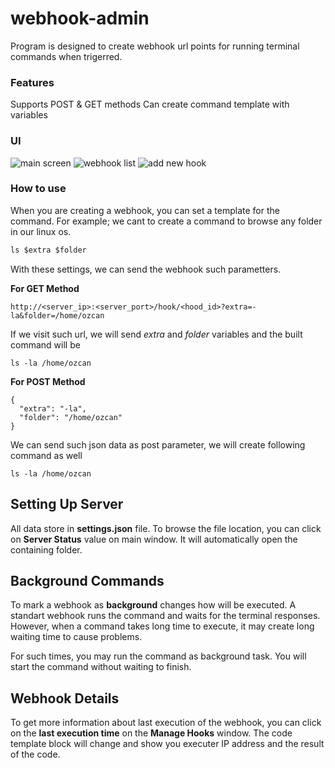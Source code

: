 # webhook-admin
Program is designed to create webhook url points for running terminal commands when trigerred.

### Features
Supports POST & GET methods
Can create command template with variables

### UI
![main screen](https://ik.imagekit.io/ozcan/webhook/ssmain.png?tr=w-400,h-300)
![webhook list](https://ik.imagekit.io/ozcan/webhook/ss2.png?tr=w-400,h-300)
![add new hook](https://ik.imagekit.io/ozcan/webhook/ss1.png?tr=w-400,h-300)

### How to use
When you are creating a webhook, you can set a template for the command.
For example; we cant to create a command to browse any folder in our linux os.

```js
ls $extra $folder
```
With these settings, we can send the webhook such parametters. 


**For GET Method**
```
http://<server_ip>:<server_port>/hook/<hood_id>?extra=-la&folder=/home/ozcan
```
If we visit such url, we will send *extra* and *folder* variables and the built command will be 
```
ls -la /home/ozcan
```


**For POST Method**
```
{
  "extra": "-la",
  "folder": "/home/ozcan"
}
```
We can send such json data as post parameter, we will create following command as well
```
ls -la /home/ozcan
```

## Setting Up Server
All data store in **settings.json** file. To browse the file location, you can click on **Server Status** value on main window. It will automatically open the containing folder.

## Background Commands
To mark a webhook as **background** changes how will be executed. A standart webhook runs the command and waits for the terminal responses. However, when a command takes long time to execute, it may create long waiting time to cause problems.

For such times, you may run the command as background task. You will start the command without waiting to finish.

## Webhook Details
To get more information about last execution of the webhook, you can click on the **last execution time** on the **Manage Hooks** window. The code template block will change and show you executer IP address and the result of the code.

